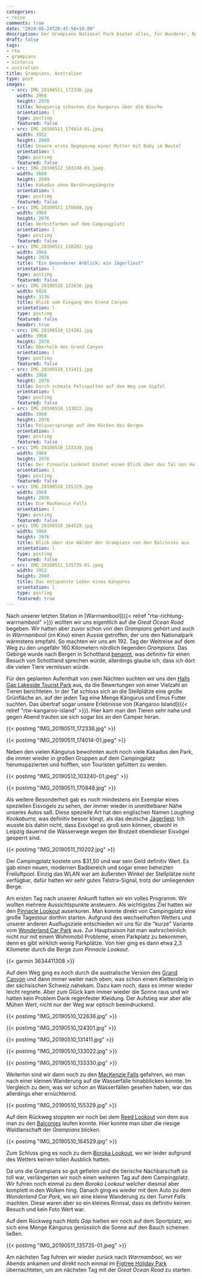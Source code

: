 ```yaml
---
categories:
- reise
comments: true
date: "2019-05-24T20:45:56+10:00"
description: Der Grampians National Park bietet alles, für Wanderer, Naturliebhaber und Tierfreunde
draft: false
tags:
- rtw
- grampians
- victoria
- australien
title: Grampians, Australien
type: post
images:
  - src: IMG_20190511_172336.jpg
    width: 3968
    height: 2976
    title: Neugierig schauten die Kangurus über die Büsche
    orientation: l
    type: postimg
    featured: false
  - src: IMG_20190511_174014-01.jpeg
    width: 3952
    height: 2960
    title: Unsere erste Begegnung einer Mutter mit Baby im Beutel
    orientation: l
    type: postimg
    featured: false
  - src: IMG_20190512_103240-01.jpeg
    width: 3600
    height: 2699
    title: Kakadus ohne Berührungsängste
    orientation: l
    type: postimg
    featured: false
  - src: IMG_20190511_170848.jpg
    width: 3968
    height: 2976
    title: Herbstfarben auf dem Campingplatz
    orientation: l
    type: postimg
    featured: false
  - src: IMG_20190511_110202.jpg
    width: 3968
    height: 2976
    title: "Ein besonderer Anblick: ein Jägerliest"
    orientation: l
    type: postimg
    featured: false
  - src: IMG_20190510_122636.jpg
    width: 6016
    height: 3136
    title: Blick vom Eingang des Grand Canyon
    orientation: l
    type: postimg
    featured: false
    header: true
  - src: IMG_20190510_124301.jpg
    width: 3968
    height: 2976
    title: Oberhalb des Grand Canyon
    orientation: l
    type: postimg
    featured: false
  - src: IMG_20190510_131411.jpg
    width: 3968
    height: 2976
    title: Durch schmale Felsspalten auf dem Weg zum Gipfel
    orientation: l
    type: postimg
    featured: false
  - src: IMG_20190510_133022.jpg
    width: 3968
    height: 2976
    title: Felsvorsprünge auf dem Rücken des Berges
    orientation: l
    type: postimg
    featured: false
  - src: IMG_20190510_133330.jpg
    width: 3968
    height: 2976
    title: Der Pinnacle Lookout bietet einen Blick über das Tal von Halls Gap
    orientation: l
    type: postimg
    featured: false
  - src: IMG_20190510_155329.jpg
    width: 3968
    height: 2976
    title: Die MacKenzie Falls
    orientation: l
    type: postimg
    featured: false
  - src: IMG_20190510_164529.jpg
    width: 3968
    height: 2976
    title: Blick über die Wälder der Grampians von den Balconies aus
    orientation: l
    type: postimg
    featured: false
  - src: IMG_20190511_135735-01.jpeg
    width: 3952
    height: 2960
    title: Das entspannte Leben eines Kängurus
    orientation: l
    type: postimg
    featured: true
---
```


Nach unserer letzten Station in [Warrnambool]({{< relref "rtw-richtung-warrnambool" >}}) wollten wir uns eigentlich auf die _Great Ocean Road_ begeben. Wir hatten aber zuvor schon von den _Grampians_ gehört und auch in _Warrnambool_ (im Kino) einen Aussie getroffen, der uns den Nationalpark wärmstens empfahl. So machten wir uns am 192. Tag der Weltreise auf dem Weg zu den ungefähr 160 Kilometern nördlich liegenden _Grampians_. Das Gebirge wurde nach Bergen in Schottland [benannt](https://de.wikipedia.org/wiki/Grampians-Nationalpark), was definitiv für einen Besuch von Schottland sprechen würde, allerdings glaube ich, dass ich dort die vielen Tiere vermissen würde.

Für den geplanten Aufenthalt von zwei Nächten suchten wir uns den [Halls Gap Lakeside Tourist Park](https://goo.gl/maps/YUkhou3f45hsHfXj6) aus, da die Bewertungen von einer Vielzahl an Tieren berichteten. In der Tat schloss sich an die Stellplätze eine große Grünfläche an, auf der jeden Tag eine Menge Kängurus und Emus Futter suchten. Das übertraf sogar unsere Erlebnisse von [Kangaroo Island]({{< relref "rtw-kangaroo-island" >}}). Hier kam man den Tieren sehr nahe und gegen Abend trauten sie sich sogar bis an den Camper heran.

{{< postimg "IMG_20190511_172336.jpg" >}}

{{< postimg "IMG_20190511_174014-01.jpeg" >}}

Neben den vielen Kängurus bewohnten auch noch viele Kakadus den Park, die immer wieder in großen Gruppen auf dem Campingplatz herumspazierten und hofften, von Touristen gefüttert zu werden.

{{< postimg "IMG_20190512_103240-01.jpeg" >}}

{{< postimg "IMG_20190511_170848.jpg" >}}

Als weitere Besonderheit gab es noch mindestens ein Exemplar eines speziellen Eisvogels zu sehen, der immer wieder in unmittelbarer Nähe unseres Autos saß. Diese spezielle Art hat den englischen Namen _Laughing Kookaburra_, was definitiv besser klingt, als das deutsche [Jägerliest](https://de.wikipedia.org/wiki/J%C3%A4gerliest_(Art)). Ich wusste bis dahin nicht, dass Eisvögel so groß sein können, obwohl in Leipzig dauernd die Wasserwege wegen der Brutzeit ebendieser Eisvögel gesperrt sind.

{{< postimg "IMG_20190511_110202.jpg" >}}

Der Campingplatz kostete uns $31,50 und war sein Geld definitiv Wert. Es gab einen neuen, modernen Badbereich und sogar einen beheizten Freiluftpool. Einzig das WLAN war am äußersten Winkel der Stellplätze nicht verfügbar, dafür hatten wir sehr gutes Telstra-Signal, trotz der umliegenden Berge.

Am ersten Tag nach unserer Ankunft hatten wir ein volles Programm. Wir wollten mehrere Aussichtspunkte ansteuern. Als wichtigstes Ziel hatten wir den [Pinnacle Lookout](https://goo.gl/maps/GE1oDTVPz7a8ZcTe7) auserkoren. Man konnte direkt von Campingplatz eine große Tagestour dorthin starten. Aufgrund des wechselhaften Wetters und unserer anderen Ausflugsziele entschieden wir uns für die "kurze" Variante vom [Wonderland Car Park](https://goo.gl/maps/p1Kb8GDFCUPkZUg99) aus. Zur Hauptsaison hat man wahrscheinlich nicht nur mit einem Wohnmobil Probleme, einen Parkplatz zu bekommen, denn es gibt wirklich wenig Parkplätze. Von hier ging es dann etwa 2,3 Kilometer durch die Berge zum _Pinnacle Lookout_.

{{< garmin 3634411308 >}}

Auf dem Weg ging es noch durch die australische Version des [Grand Canyon](https://goo.gl/maps/YsQw38kuN3omdoUd9) und dann immer weiter nach oben, was schon einem Klettersteig in der sächsischen Schweiz nahekam. Dazu kam noch, dass es immer wieder leicht regnete. Aber zum Glück kam immer wieder die Sonne raus und wir hatten kein Problem Dank regenfester Kleidung. Der Aufstieg war aber alle Mühen Wert, nicht nur der Weg war optisch beeindruckend.

{{< postimg "IMG_20190510_122636.jpg" >}}

{{< postimg "IMG_20190510_124301.jpg" >}}

{{< postimg "IMG_20190510_131411.jpg" >}}

{{< postimg "IMG_20190510_133022.jpg" >}}

{{< postimg "IMG_20190510_133330.jpg" >}}

Weiterhin sind wir dann noch zu den [MacKenzie Falls](https://goo.gl/maps/32VSnAb2ESsyHmdTA) gefahren, wo man nach einer kleinen Wanderung auf die Wasserfälle hinabblicken konnte. Im Vergleich zu dem, was wir schon an Wasserfällen gesehen haben, war das allerdings eher ernüchternd.

{{< postimg "IMG_20190510_155329.jpg" >}}

Auf dem Rückweg stoppten wir noch bei dem [Reed Lookout](https://goo.gl/maps/aNdXRjSCGmuxo6nj6) von dem aus man zu den [Balconies](https://goo.gl/maps/yJqyirAVUKhsLcEfA) laufen konnte. Hier konnte man über die riesige Waldlanschaft der _Grampians_ blicken.

{{< postimg "IMG_20190510_164529.jpg" >}}

Zum Schluss ging es noch zu dem [Boroka Lookout](https://goo.gl/maps/xaxuSsEf6sqMqx3h6), wo wir leider aufgrund des Wetters keinen tollen Ausblick hatten.

Da uns die Grampians so gut gefielen und die tierische Nachbarschaft so toll war, verlängerten wir noch einen weiteren Tag auf dem Campingplatz. Wir fuhren noch einmal zu dem _Boroka Lookout_ welcher diesmal aber komplett in den Wolken hing. Danach ging es wieder mit dem Auto zu dem _Wonderland Car Park_, wo wir eine kleine Wanderung zu den _Turret Falls_ machten. Diese waren aber so ein kleines Rinnsal, dass es definitiv keinen Besuch und kein Foto Wert war.

Auf dem Rückweg nach _Halls Gap_ hielten wir noch auf dem Sportplatz, wo sich eine Menge Kängurus genüsslich die Sonne auf den Bauch scheinen ließen.

{{< postimg "IMG_20190511_135735-01.jpeg" >}}

Am nächsten Tag fuhren wir wieder zurück nach _Warrnambool_, wo wir Abends ankamen und direkt noch einmal im [Figtree Holiday Park](https://goo.gl/maps/jqAop8PWKUpuxG1E6) übernachteten, um am nächsten Tag mit der _Great Ocean Road_ zu starten. 
